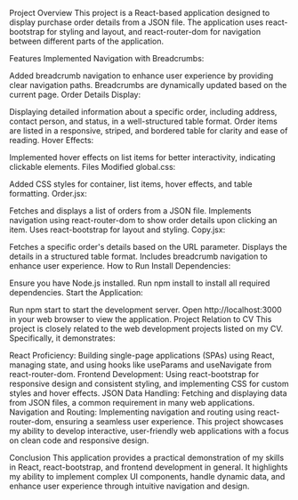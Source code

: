 Project Overview
This project is a React-based application designed to display purchase order details from a JSON file. The application uses react-bootstrap for styling and layout, and react-router-dom for navigation between different parts of the application.

Features Implemented
Navigation with Breadcrumbs:

Added breadcrumb navigation to enhance user experience by providing clear navigation paths.
Breadcrumbs are dynamically updated based on the current page.
Order Details Display:

Displaying detailed information about a specific order, including address, contact person, and status, in a well-structured table format.
Order items are listed in a responsive, striped, and bordered table for clarity and ease of reading.
Hover Effects:

Implemented hover effects on list items for better interactivity, indicating clickable elements.
Files Modified
global.css:

Added CSS styles for container, list items, hover effects, and table formatting.
Order.jsx:

Fetches and displays a list of orders from a JSON file.
Implements navigation using react-router-dom to show order details upon clicking an item.
Uses react-bootstrap for layout and styling.
Copy.jsx:

Fetches a specific order's details based on the URL parameter.
Displays the details in a structured table format.
Includes breadcrumb navigation to enhance user experience.
How to Run
Install Dependencies:

Ensure you have Node.js installed.
Run npm install to install all required dependencies.
Start the Application:

Run npm start to start the development server.
Open http://localhost:3000 in your web browser to view the application.
Project Relation to CV
This project is closely related to the web development projects listed on my CV. Specifically, it demonstrates:

React Proficiency: Building single-page applications (SPAs) using React, managing state, and using hooks like useParams and useNavigate from react-router-dom.
Frontend Development: Using react-bootstrap for responsive design and consistent styling, and implementing CSS for custom styles and hover effects.
JSON Data Handling: Fetching and displaying data from JSON files, a common requirement in many web applications.
Navigation and Routing: Implementing navigation and routing using react-router-dom, ensuring a seamless user experience.
This project showcases my ability to develop interactive, user-friendly web applications with a focus on clean code and responsive design.

Conclusion
This application provides a practical demonstration of my skills in React, react-bootstrap, and frontend development in general. It highlights my ability to implement complex UI components, handle dynamic data, and enhance user experience through intuitive navigation and design.